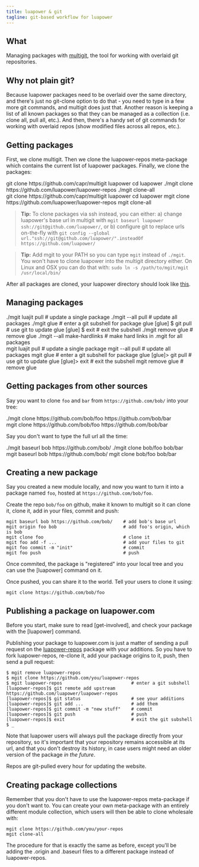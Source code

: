 ```yaml
---
title: luapower & git
tagline: git-based workflow for luapower
---
```


## What

Managing packages with [multigit](https://github.com/capr/multigit),
the tool for working with overlaid git repositories.

## Why not plain git?

Because luapower packages need to be overlaid over the same directory, and
there's just no git-clone option to do that - you need to type in a few more
git commands, and multigit does just that. Another reason is keeping
a list of all known packages so that they can be managed as a collection
(i.e. clone all, pull all, etc.). And then, there's a handy set of git
commands for working with overlaid repos (show modified files across
all repos, etc.).

## Getting packages

First, we clone multigit. Then we clone the luapower-repos meta-package
which contains the current list of luapower packages.
Finally, we clone the packages:

<div class="shell_btn"></div>
<div class=unix_shell>
	git clone https://github.com/capr/multigit luapower
	cd luapower
	./mgit clone https://github.com/luapower/luapower-repos
	./mgit clone-all
</div>
<div class=windows_shell>
	git clone https://github.com/capr/multigit luapower
	cd luapower
	mgit clone https://github.com/luapower/luapower-repos
	mgit clone-all
</div>

> __Tip:__ To clone packages via ssh instead, you can either:
a) change luapower's base url in multigit with
`mgit baseurl luapower ssh://git@github.com/luapower/`, or
b) configure git to replace urls on-the-fly with
`git config --global url."ssh://git@github.com/luapower/".insteadOf https://github.com/luapower/`

> __Tip:__ Add mgit to your PATH so you can type `mgit` instead of `./mgit`.
You won't have to clone luapower into the multigit directory either.
On Linux and OSX you can do that with: `sudo ln -s /path/to/mgit/mgit /usr/local/bin/`

After all packages are cloned, your luapower directory should 
look like [this](/files/luapower/).

## Managing packages

<div class="shell_btn"></div>
<div class="unix_shell">
	./mgit luajit pull               # update a single package
	./mgit --all pull                # update all packages
	./mgit glue                      # enter a git subshell for package glue
	[glue] $ git pull                # use git to update glue
	[glue] $ exit                    # exit the subshell
	./mgit remove glue               # remove glue
	./mgit --all make-hardlinks      # make hard links in .mgit for all packages
</div>
<div class="windows_shell">
	mgit luajit pull                 # update a single package
	mgit --all pull                  # update all packages
	mgit glue                        # enter a git subshell for package glue
	[glue]> git pull                 # use git to update glue
	[glue]> exit                     # exit the subshell
	mgit remove glue                 # remove glue
</div>

## Getting packages from other sources

Say you want to clone `foo` and `bar` from `https://github.com/bob/`
into your tree:

<div class="shell_btn"></div>
<div class="unix_shell">
	./mgit clone https://github.com/bob/foo https://github.com/bob/bar
</div>
<div class="windows_shell">
	mgit clone https://github.com/bob/foo https://github.com/bob/bar
</div>

Say you don't want to type the full url all the time:

<div class="shell_btn"></div>
<div class="unix_shell">
	./mgit baseurl bob https://github.com/bob/
	./mgit clone bob/foo bob/bar
</div>
<div class="windows_shell">
	mgit baseurl bob https://github.com/bob/
	mgit clone bob/foo bob/bar
</div>

## Creating a new package

Say you created a new module locally, and now you want to turn it
into a package named `foo`, hosted at `https://github.com/bob/foo`.

Create the repo `bob/foo` on github, make it known to multigit so
it can clone it, clone it, add in your files, commit and push:

	mgit baseurl bob https://github.com/bob/    # add bob's base url
	mgit origin foo bob                         # add foo's origin, which is bob
	mgit clone foo                              # clone it
	mgit foo add -f ...                         # add your files to git
	mgit foo commit -m "init"                   # commit
	mgit foo push                               # push

Once commited, the package is "registered" into your local tree
and you can use the [luapower] command on it.

Once pushed, you can share it to the world.
Tell your users to clone it using:

	mgit clone https://github.com/bob/foo

## Publishing a package on luapower.com

Before you start, make sure to read [get-involved], and check your
package with the [luapower] command.

Publishing your package to luapower.com is just a matter of sending
a pull request on the [luapower-repos](https://github.com/luapower/luapower-repos)
package with your additions. So you have to fork luapower-repos, re-clone it,
add your package origins to it, push, then send a pull request:

	$ mgit remove luapower-repos
	$ mgit clone https://github.com/you/luapower-repos
	$ mgit luapower-repos                          # enter a git subshell
	[luapower-repos]$ git remote add upstream https://github.com/luapower/luapower-repos
	[luapower-repos]$ git status                   # see your additions
	[luapower-repos]$ git add ...                  # add them
	[luapower-repos]$ git commit -m "new stuff"    # commit
	[luapower-repos]$ git push                     # push
	[luapower-repos]$ exit                         # exit the git subshell
	$ _

Note that luapower users will always pull the package directly from your
repository, so it's important that your repository remains accessible
at its url, and that you don't destroy its history, in case users might
need an older version of the package _in the future_.

Repos are git-pulled every hour for updating the website.

## Creating package collections

Remember that you don't have to use the luapower-repos meta-package
if you don't want to. You can create your own meta-package with an
entirely different module collection, which users will then be
able to clone wholesale with:

	mgit clone https://github.com/you/your-repos
	mgit clone-all

The procedure for that is exactly the same as before, except you'll
be adding the .origin and .baseurl files to a different package
instead of luapower-repos.
